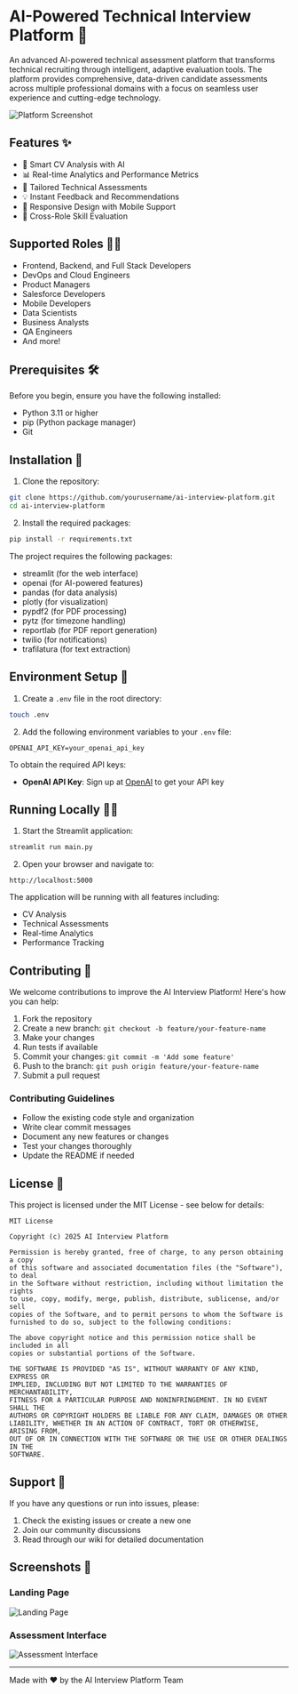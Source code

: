 # AI-Powered Technical Interview Platform 🚀

An advanced AI-powered technical assessment platform that transforms technical recruiting through intelligent, adaptive evaluation tools. The platform provides comprehensive, data-driven candidate assessments across multiple professional domains with a focus on seamless user experience and cutting-edge technology.

![Platform Screenshot](attached_assets/Screenshot.png)

## Features ✨

- 🤖 Smart CV Analysis with AI
- 📊 Real-time Analytics and Performance Metrics
- 🎯 Tailored Technical Assessments
- 💡 Instant Feedback and Recommendations
- 📱 Responsive Design with Mobile Support
- 🔄 Cross-Role Skill Evaluation

## Supported Roles 👨‍💻

- Frontend, Backend, and Full Stack Developers
- DevOps and Cloud Engineers
- Product Managers
- Salesforce Developers
- Mobile Developers
- Data Scientists
- Business Analysts
- QA Engineers
- And more!

## Prerequisites 🛠️

Before you begin, ensure you have the following installed:
- Python 3.11 or higher
- pip (Python package manager)
- Git

## Installation 🚀

1. Clone the repository:
```bash
git clone https://github.com/yourusername/ai-interview-platform.git
cd ai-interview-platform
```

2. Install the required packages:
```bash
pip install -r requirements.txt
```

The project requires the following packages:
- streamlit (for the web interface)
- openai (for AI-powered features)
- pandas (for data analysis)
- plotly (for visualization)
- pypdf2 (for PDF processing)
- pytz (for timezone handling)
- reportlab (for PDF report generation)
- twilio (for notifications)
- trafilatura (for text extraction)

## Environment Setup 🔑

1. Create a `.env` file in the root directory:
```bash
touch .env
```

2. Add the following environment variables to your `.env` file:
```env
OPENAI_API_KEY=your_openai_api_key
```

To obtain the required API keys:
- **OpenAI API Key**: Sign up at [OpenAI](https://platform.openai.com/) to get your API key

## Running Locally 🏃‍♂️

1. Start the Streamlit application:
```bash
streamlit run main.py
```

2. Open your browser and navigate to:
```
http://localhost:5000
```

The application will be running with all features including:
- CV Analysis
- Technical Assessments
- Real-time Analytics
- Performance Tracking

## Contributing 🤝

We welcome contributions to improve the AI Interview Platform! Here's how you can help:

1. Fork the repository
2. Create a new branch: `git checkout -b feature/your-feature-name`
3. Make your changes
4. Run tests if available
5. Commit your changes: `git commit -m 'Add some feature'`
6. Push to the branch: `git push origin feature/your-feature-name`
7. Submit a pull request

### Contributing Guidelines

- Follow the existing code style and organization
- Write clear commit messages
- Document any new features or changes
- Test your changes thoroughly
- Update the README if needed

## License 📝

This project is licensed under the MIT License - see below for details:

```
MIT License

Copyright (c) 2025 AI Interview Platform

Permission is hereby granted, free of charge, to any person obtaining a copy
of this software and associated documentation files (the "Software"), to deal
in the Software without restriction, including without limitation the rights
to use, copy, modify, merge, publish, distribute, sublicense, and/or sell
copies of the Software, and to permit persons to whom the Software is
furnished to do so, subject to the following conditions:

The above copyright notice and this permission notice shall be included in all
copies or substantial portions of the Software.

THE SOFTWARE IS PROVIDED "AS IS", WITHOUT WARRANTY OF ANY KIND, EXPRESS OR
IMPLIED, INCLUDING BUT NOT LIMITED TO THE WARRANTIES OF MERCHANTABILITY,
FITNESS FOR A PARTICULAR PURPOSE AND NONINFRINGEMENT. IN NO EVENT SHALL THE
AUTHORS OR COPYRIGHT HOLDERS BE LIABLE FOR ANY CLAIM, DAMAGES OR OTHER
LIABILITY, WHETHER IN AN ACTION OF CONTRACT, TORT OR OTHERWISE, ARISING FROM,
OUT OF OR IN CONNECTION WITH THE SOFTWARE OR THE USE OR OTHER DEALINGS IN THE
SOFTWARE.
```

## Support 💬

If you have any questions or run into issues, please:
1. Check the existing issues or create a new one
2. Join our community discussions
3. Read through our wiki for detailed documentation

## Screenshots 📸

### Landing Page
![Landing Page](attached_assets/Screenshot%202025-01-03%20at%2022.59.57.png)

### Assessment Interface
![Assessment Interface](attached_assets/Screenshot%202025-01-03%20at%2023.03.44.png)

---

Made with ❤️ by the AI Interview Platform Team